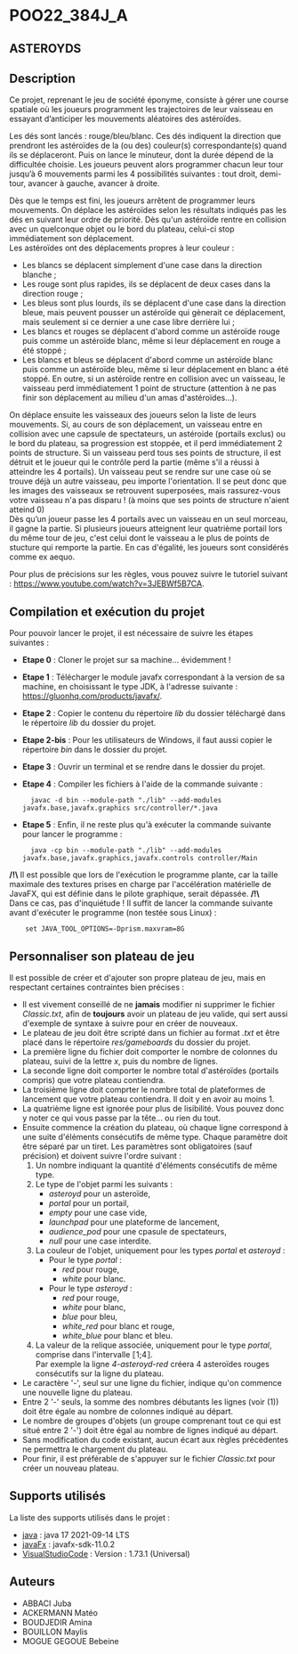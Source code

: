 # POO22_384J_A



## ASTEROYDS

## Description

Ce projet, reprenant le jeu de société éponyme, consiste à gérer une course spatiale où les joueurs programment les trajectoires de leur vaisseau en essayant d’anticiper les mouvements aléatoires des astéroïdes.

Les dés sont lancés : rouge/bleu/blanc. Ces dés indiquent la direction que prendront les astéroïdes de la (ou des) couleur(s) correspondante(s) quand ils se déplaceront. Puis on lance le minuteur, dont la durée dépend de la difficultée choisie.
Les joueurs peuvent alors programmer chacun leur tour jusqu’à 6 mouvements parmi les 4 possibilités suivantes : tout droit, demi-tour, avancer à gauche, avancer à droite.

Dès que le temps est fini, les joueurs arrêtent de programmer leurs mouvements.
On déplace les astéroïdes selon les résultats indiqués pas les dés en suivant leur ordre de priorité. Dès qu'un astéroïde rentre en collision avec un quelconque objet ou le bord du plateau, celui-ci stop immédiatement son déplacement.  
Les astéroïdes ont des déplacements propres à leur couleur :
- Les blancs se déplacent simplement d'une case dans la direction blanche ;
- Les rouge sont plus rapides, ils se déplacent de deux cases dans la direction rouge ;
- Les bleus sont plus lourds, ils se déplacent d'une case dans la direction bleue, mais peuvent pousser un astéroïde qui gènerait ce déplacement, mais seulement si ce dernier a une case libre derrière lui ;
- Les blancs et rouges se déplacent d'abord comme un astéroïde rouge puis comme un astéroïde blanc, même si leur déplacement en rouge a été stoppé ;
- Les blancs et bleus se déplacent d'abord comme un astéroïde blanc puis comme un astéroïde bleu, même si leur déplacement en blanc a été stoppé.
En outre, si un astéroïde rentre en collision avec un vaisseau, le vaisseau perd immédiatement 1 point de structure (attention à ne pas finir son déplacement au milieu d'un amas d'astéroïdes...).

On déplace ensuite les vaisseaux des joueurs selon la liste de leurs mouvements.
Si, au cours de son déplacement, un vaisseau entre en collision avec une capsule de spectateurs, un astéroide (portails exclus) ou le bord du plateau, sa progression est stoppée, et il perd immédiatement 2 points de structure.
Si un vaisseau perd tous ses points de structure, il est détruit et le joueur qui le contrôle perd la partie (même s'il a réussi à atteindre les 4 portails).
Un vaisseau peut se rendre sur une case où se trouve déjà un autre vaisseau, peu importe l'orientation. Il se peut donc que les images des vaisseaux se retrouvent superposées, mais rassurez-vous votre vaisseau n'a pas disparu ! (à moins que ses points de structure n'aient atteind 0)   
Dès qu’un joueur passe les 4 portails avec un vaisseau en un seul morceau, il gagne la partie.
Si plusieurs joueurs atteignent leur quatrième portail lors du même tour de jeu, c'est celui dont le vaisseau a le plus de points de stucture qui remporte la partie. En cas d'égalité, les joueurs sont considérés comme ex aequo.

Pour plus de précisions sur les règles, vous pouvez suivre le tutoriel suivant : https://www.youtube.com/watch?v=3JEBWf5B7CA.


## Compilation et exécution du projet 
Pour pouvoir lancer le projet, il est nécessaire de suivre les étapes suivantes :

- **Etape 0** : Cloner le projet sur sa machine... évidemment !
- **Etape 1** : Télécharger le module javafx correspondant à la version de sa machine, en choisissant le type JDK, à l'adresse suivante : https://gluonhq.com/products/javafx/.
- **Etape 2** : Copier le contenu du répertoire *lib* du dossier téléchargé dans le répertoire *lib* du dossier du projet.
- **Etape 2-bis** : Pour les utilisateurs de Windows, il faut aussi copier le répertoire *bin* dans le dossier du projet.
- **Etape 3** : Ouvrir un terminal et se rendre dans le dossier du projet.
- **Etape 4** : Compiler les fichiers à l'aide de la commande suivante :

        javac -d bin --module-path "./lib" --add-modules javafx.base,javafx.graphics src/controller/*.java

- **Etape 5** : Enfin, il ne reste plus qu'à exécuter la commande suivante pour lancer le programme :

        java -cp bin --module-path "./lib" --add-modules javafx.base,javafx.graphics,javafx.controls controller/Main


**/!\\** Il est possible que lors de l'exécution le programme plante, car la taille maximale des textures prises en charge par l'accélération matérielle de JavaFX, qui est définie dans le pilote graphique, serait dépassée. **/!\\**   
Dans ce cas, pas d'inquiétude ! Il suffit de lancer la commande suivante avant d'exécuter le programme (non testée sous Linux) :

        set JAVA_TOOL_OPTIONS=-Dprism.maxvram=8G

## Personnaliser son plateau de jeu
Il est possible de créer et d'ajouter son propre plateau de jeu, mais en respectant certaines contraintes bien précises :

- Il est vivement conseillé de ne **jamais** modifier ni supprimer le fichier *Classic.txt*, afin de **toujours** avoir un plateau de jeu valide, qui sert aussi d'exemple de syntaxe à suivre pour en créer de nouveaux.
- Le plateau de jeu doit être scripté dans un fichier au format *.txt* et être placé dans le répertoire *res/gameboards* du dossier du projet.
- La première ligne du fichier doit comporter le nombre de colonnes du plateau, suivi de la lettre *x*, puis du nombre de lignes.
- La seconde ligne doit comporter le nombre total d'astéroïdes (portails compris) que votre plateau contiendra.
- La troisième ligne doit comprter le nombre total de plateformes de lancement que votre plateau contiendra. Il doit y en avoir au moins 1.
- La quatrième ligne est ignorée pour plus de lisibilité. Vous pouvez donc y noter ce qui vous passe par la tête... ou rien du tout.
- Ensuite commence la création du plateau, où chaque ligne correspond à une suite d'éléments consécutifs de même type. Chaque paramètre doit être séparé par un tiret. Les paramètres sont obligatoires (sauf précision) et doivent suivre l'ordre suivant :
  1. Un nombre indiquant la quantité d'éléments consécutifs de même type.
  2. Le type de l'objet parmi les suivants :
     - *asteroyd* pour un asteroïde,
     - *portal* pour un portail,
     - *empty* pour une case vide,
     - *launchpad* pour une plateforme de lancement,
     - *audience_pod* pour une cpasule de spectateurs,
     - *null* pour une case interdite.
  3. La couleur de l'objet, uniquement pour les types *portal* et *asteroyd* :
     - Pour le type *portal* :
       - *red* pour rouge,
       - *white* pour blanc.
     - Pour le type *asteroyd* :
       - *red* pour rouge,
       - *white* pour blanc,
       - *blue* pour bleu,
       - *white_red* pour blanc et rouge,
       - *white_blue* pour blanc et bleu.
  4. La valeur de la relique associée, uniquement pour le type *portal*, comprise dans l'intervalle ⟦1;4⟧.   
  Par exemple la ligne *4-asteroyd-red* créera 4 asteroïdes rouges consécutifs sur la ligne du plateau.
- Le caractère '-', seul sur une ligne du fichier, indique qu'on commence une nouvelle ligne du plateau.
- Entre 2 '-' seuls, la somme des nombres débutants les lignes (voir (1)) doit être égale au nombre de colonnes indiqué au départ.
- Le nombre de groupes d'objets (un groupe comprenant tout ce qui est situé entre 2 '-') doit être égal au nombre de lignes indiqué au départ.
- Sans modification du code existant, aucun écart aux règles précédentes ne permettra le chargement du plateau.
- Pour finir, il est préférable de s'appuyer sur le fichier *Classic.txt* pour créer un nouveau plateau.
        

## Supports utilisés
La liste des supports utilisés dans le projet :
- [java](https://www.java.com/fr/) : java 17 2021-09-14 LTS
- [javaFx](https://openjfx.io) : javafx-sdk-11.0.2
- [VisualStudioCode](https://code.visualstudio.com) : Version : 1.73.1 (Universal)


## Auteurs 
- ABBACI Juba
- ACKERMANN Matéo
- BOUDJEDIR Amina
- BOUILLON Maylis
- MOGUE GEGOUE Bebeine